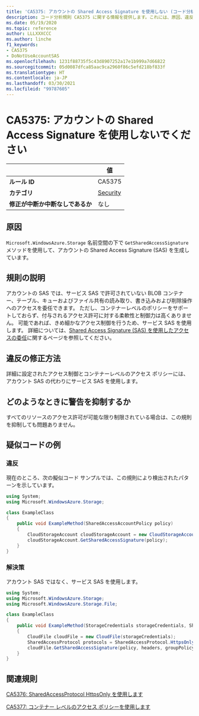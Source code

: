```yaml
---
title: 'CA5375: アカウントの Shared Access Signature を使用しない (コード分析)'
description: コード分析規則 CA5375 に関する情報を提供します。これには、原因、違反の修正方法、およびそれを抑制するタイミングなどが含まれます。
ms.date: 05/19/2020
ms.topic: reference
author: LLLXXXCCC
ms.author: linche
f1_keywords:
- CA5375
- DoNotUseAccountSAS
ms.openlocfilehash: 1231f88735f5c43d8907252a17e1b999a7d66822
ms.sourcegitcommit: 05d0087dfca85aac9ca2960f86c5efd218bf833f
ms.translationtype: HT
ms.contentlocale: ja-JP
ms.lasthandoff: 03/30/2021
ms.locfileid: "99787605"
---
```

# <a name="ca5375-do-not-use-account-shared-access-signature"></a>CA5375: アカウントの Shared Access Signature を使用しないでください

| | 値 |
|-|-|
| **ルール ID** |CA5375|
| **カテゴリ** |[Security](security-warnings.md)|
| **修正が中断か中断なしであるか** |なし|

## <a name="cause"></a>原因

`Microsoft.WindowsAzure.Storage` 名前空間の下で `GetSharedAccessSignature` メソッドを使用して、アカウントの Shared Access Signature (SAS) を生成しています。

## <a name="rule-description"></a>規則の説明

アカウントの SAS では、サービス SAS で許可されていない BLOB コンテナー、テーブル、キューおよびファイル共有の読み取り、書き込みおよび削除操作へのアクセスを委任できます。 ただし、コンテナーレベルのポリシーをサポートしておらず、付与されるアクセス許可に対する柔軟性と制御力は高くありません。 可能であれば、きめ細かなアクセス制御を行うため、サービス SAS を使用します。 詳細については、[Shared Access Signature (SAS) を使用したアクセスの委任](/rest/api/storageservices/delegate-access-with-shared-access-signature)に関するページを参照してください。

## <a name="how-to-fix-violations"></a>違反の修正方法

詳細に設定されたアクセス制御とコンテナーレベルのアクセス ポリシーには、アカウント SAS の代わりにサービス SAS を使用します。

## <a name="when-to-suppress-warnings"></a>どのようなときに警告を抑制するか

すべてのリソースのアクセス許可が可能な限り制限されている場合は、この規則を抑制しても問題ありません。

## <a name="pseudo-code-examples"></a>疑似コードの例

### <a name="violation"></a>違反

現在のところ、次の擬似コード サンプルでは、この規則により検出されたパターンを示しています。

```csharp
using System;
using Microsoft.WindowsAzure.Storage;

class ExampleClass
{
    public void ExampleMethod(SharedAccessAccountPolicy policy)
    {
        CloudStorageAccount cloudStorageAccount = new CloudStorageAccount();
        cloudStorageAccount.GetSharedAccessSignature(policy);
    }
}
```

### <a name="solution"></a>解決策

アカウント SAS ではなく、サービス SAS を使用します。

```csharp
using System;
using Microsoft.WindowsAzure.Storage;
using Microsoft.WindowsAzure.Storage.File;

class ExampleClass
{
    public void ExampleMethod(StorageCredentials storageCredentials, SharedAccessFilePolicy policy, SharedAccessFileHeaders headers, string groupPolicyIdentifier, IPAddressOrRange ipAddressOrRange)
    {
        CloudFile cloudFile = new CloudFile(storageCredentials);
        SharedAccessProtocol protocols = SharedAccessProtocol.HttpsOnly;
        cloudFile.GetSharedAccessSignature(policy, headers, groupPolicyIdentifier, protocols, ipAddressOrRange);
    }
}
```

## <a name="related-rules"></a>関連規則

[CA5376: SharedAccessProtocol HttpsOnly を使用します](ca5376.md)

[CA5377: コンテナー レベルのアクセス ポリシーを使用します](ca5377.md)

